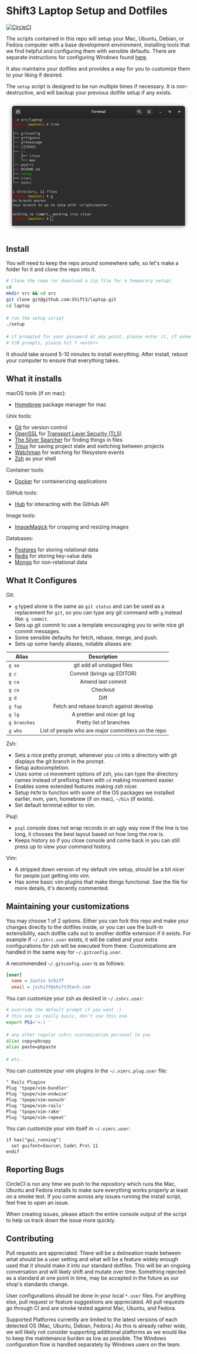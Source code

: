 Shift3 Laptop Setup and Dotfiles
================================

[![CircleCI](https://circleci.com/gh/Shift3/laptop.svg?style=svg&circle-token=e273355c5438b649729962059454a44bd2b255a4)](https://circleci.com/gh/Shift3/laptop)

The scripts contained in this repo will setup your Mac, Ubuntu, Debian, or
Fedora computer with a base development environment, installing tools that we
find helpful and configuring them with sensible defaults. There are separate
instructions for configuring Windows found [here](https://github.com/Shift3/standards-and-practices#windows).

It also maintains your dotfiles and provides a way for you to customize them to
your liking if desired.

The `setup` script is designed to be run multiple times if necessary. It is
non-destructive, and will backup your previous dotfile setup if any exists.

![screen](img/screen.png)

Install
-------

You will need to keep the repo around somewhere safe, so let's make a folder for
it and clone the repo into it.

```sh
# Clone the repo (or download a zip file for a temporary setup)
cd
mkdir src && cd src
git clone git@github.com:Shift3/laptop.git
cd laptop

# run the setup script
./setup

# if prompted for your password at any point, please enter it, if asked any
# Y/N prompts, please hit Y <enter>
```

It should take around 5-10 minutes to install everything. After install, reboot
your computer to ensure that everything takes.

What it installs
----------------

macOS tools (if on mac):

* [Homebrew] package manager for mac

[Homebrew]: http://brew.sh/

Unix tools:

* [Git] for version control
* [OpenSSL] for [Transport Layer Security (TLS)](https://en.wikipedia.org/wiki/Transport_Layer_Security)
* [The Silver Searcher] for finding things in files
* [Tmux] for saving project state and switching between projects
* [Watchman] for watching for filesystem events
* [Zsh] as your shell

[Git]: https://git-scm.com/
[OpenSSL]: https://www.openssl.org/
[The Silver Searcher]: https://github.com/ggreer/the_silver_searcher
[Tmux]: http://tmux.github.io/
[Watchman]: https://facebook.github.io/watchman/
[Zsh]: http://www.zsh.org/

Container tools:

* [Docker] for containerizing applications

[Docker]: https://www.docker.com/

GitHub tools:

* [Hub] for interacting with the GitHub API

[Hub]: http://hub.github.com/

Image tools:

* [ImageMagick] for cropping and resizing images

[ImageMagick]: https://imagemagick.org/index.php

Databases:

* [Postgres] for storing relational data
* [Redis] for storing key-value data
* [Mongo] for non-relational data

[Postgres]: http://www.postgresql.org/
[Redis]: http://redis.io/
[Mongo]: https://www.mongodb.com/

What It Configures
------------------

Git:

* `g` typed alone is the same as `git status` and can be used as a replacement
  for `git`, so you can type any git command with `g` instead like: `g commit`.
* Sets up git commit to use a template encouraging you to write nice git commit
  messages.
* Some sensible defaults for fetch, rebase, merge, and push.
* Sets up some handy aliases, notable aliases are:

| Alias         | Description                                         |
| ------------- |:--------------------------------------------------: |
| `g aa`        | git add all unstaged files                          |
| `g c`         | Commit (brings up EDITOR)                           |
| `g ca`        | Amend last commit                                   |
| `g co`        | Checkout                                            |
| `g d`         | Diff                                                |
| `g fup`       | Fetch and rebase branch against develop             |
| `g lg`        | A prettier and nicer git log                        |
| `g branches`  | Pretty list of branches                             |
| `g who`       | List of people who are major committers on the repo |

Zsh:

* Sets a nice pretty prompt, whenever you `cd` into a directory with git displays
  the git branch in the prompt.
* Setup autocompletion.
* Uses some `cd` movement options of zsh, you can type the directory names instead
  of prefixing them with `cd` making movement easier.
* Enables some extended features making zsh nicer.
* Setup `PATH` to function with some of the OS packages we installed earlier,
  nvm, yarn, homebrew (if on mac), `~/bin` (if exists).
* Set default terminal editor to vim.

Psql:

* `psql` console does not wrap records in an ugly way now if the line is too long,
  it chooses the best layout based on how long the row is.
* Keeps history so if you close console and come back in you can still press up
  to view your command history.

Vim:

* A stripped down version of my default vim setup, should be a bit nicer for
  people just getting into vim.
* Has some basic vim plugins that make things functional. See the file for more
  details, it's decently commented.

Maintaining your customizations
-------------------------------

You may choose 1 of 2 options. Either you can fork this repo and make your
changes directly to the dotfiles inside, or you can use the built-in
extensibility, each dotfile calls out to another dotfile extension if it
exists. For example if `~/.zshrc.user` exists, it will be called and your extra
configurations for zsh will be executed from there. Customizations are handled in the same way for
`~/.gitconfig.user`.

A recommended `~/.gitconfig.user` is as follows:

```ini
[user]
  name = Justin Schiff
  email = jschiff@shift3tech.com
```

You can customize your zsh as desired in `~/.zshrc.user`:

```sh
# override the default prompt if you want :)
# this one is really basic, don't use this one.
export PS1='>:) '

# any other regular zshrc customization personal to you
alias copy=pbcopy
alias paste=pbpaste

# etc.
```

You can customize your vim plugins in the `~/.vimrc.plug.user` file:

```vim
" Rails Plugins
Plug 'tpope/vim-bundler'
Plug 'tpope/vim-endwise'
Plug 'tpope/vim-eunuch'
Plug 'tpope/vim-rails'
Plug 'tpope/vim-rake'
Plug 'tpope/vim-repeat'
```

You can customize your vim itself in `~/.vimrc.user`:

```vim
if has("gui_running")
  set guifont=Source\ Code\ Pro\ 11
endif
```

Reporting Bugs
--------------

CircleCI is run any time we push to the repository which runs the Mac, Ubuntu
and Fedora installs to make sure everything works properly at least on a smoke
test. If you come across any issues running the install script, feel free to
open an issue.

When creating issues, please attach the entire console output of the script to
help us track down the issue more quickly.

Contributing
------------

Pull requests are appreciated. There will be a delineation made between what
should be a user setting and what will be a feature widely enough used that it
should make it into our standard dotfiles. This will be an ongoing conversation
and will likely shift and mutate over time. Something rejected as a standard at
one point in time, may be accepted in the future as our shop's standards change.

User configurations should be done in your local `*.user` files. For anything else,
pull request or feature suggestions are appreciated. All pull requests go
through CI and are smoke tested against Mac, Ubuntu, and Fedora.

Supported Platforms currently are limited to the latest versions of each
detected OS (Mac, Ubuntu, Debian, Fedora.) As this is already rather wide, we
will likely not consider supporting additional platforms as we would like to
keep the maintenance burden as low as possible. The Windows configuration flow
is handled separately by Windows users on the team.
